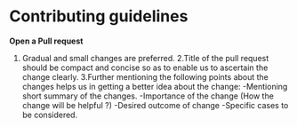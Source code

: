 Contributing guidelines
=======================


**Open a Pull request**

1. Gradual and small changes are preferred.
2.Title of the pull request should be compact and concise so as to enable us to ascertain the change clearly.
3.Further mentioning the following points about the changes helps us in getting a better idea about the change:
   -Mentioning short summary of the changes.
   -Importance of the change (How the change will be helpful ?)
   -Desired outcome of change
   -Specific cases to be considered.



